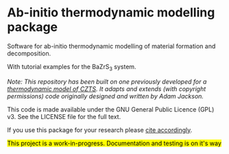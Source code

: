 Ab-initio thermodynamic modelling package
============================

Software for ab-initio thermodynamic modelling of material formation and decomposition.

With tutorial examples for the BaZrS<sub>3</sub> system.

*Note: This repository has been built on one previously developed for a [thermodynamic model of CZTS](http://dx.doi.org/10.5281/zenodo.57130). 
It adapts and extends (with copyright permissions) code originally designed and written by Adam Jackson.*

This code is made available under the GNU General Public Licence (GPL) v3.
See the LICENSE file for the full text.

If you use this package for your research please [cite accordingly](https://github.com/NU-CEM/ThermoPot/blob/main/citation.cff).

<mark> This project is a work-in-progress. Documentation and testing is on it's way </mark>




